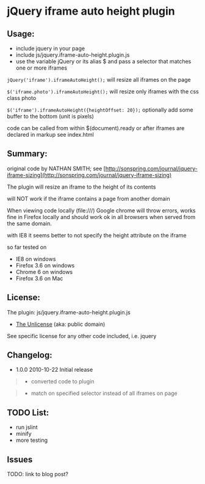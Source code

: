 #  jQuery iframe auto height plugin

## Usage:

* include jquery in your page
* include js/jquery.iframe-auto-height.plugin.js
* use the variable jQuery or its alias $ and pass a selector that matches one or more iframes

`jQuery('iframe').iframeAutoHeight();` will resize all iframes on the page

`$('iframe.photo').iframeAutoHeight();` will resize only iframes with the css class photo

`$('iframe').iframeAutoHeight({heightOffset: 20});` optionally add some buffer to the bottom (unit is pixels) 

code can be called from within $(document).ready or after iframes are declared in markup
see index.html

## Summary:

original code by NATHAN SMITH; see [http://sonspring.com/journal/jquery-iframe-sizing](http://sonspring.com/journal/jquery-iframe-sizing)

The plugin will resize an iframe to the height of its contents

will NOT work if the iframe contains a page from another domain

When viewing code locally (file:///) Google chrome will throw errors, 
works fine in Firefox locally and should work
ok in all browsers when served from the same domain. 

with IE8 it seems better to not specify the height attribute on the iframe

so far tested on 

* IE8 on windows
* Firefox 3.6 on windows
* Chrome 6 on windows
* Firefox 3.6 on Mac


## License:

The plugin: js/jquery.iframe-auto-height.plugin.js

* [The Unlicense](http://unlicense.org) (aka: public domain) 

See specific license for any other code included, i.e. jquery 


## Changelog:

* 1.0.0   2010-10-22  Initial release

> * converted code to plugin

> * match on specified selector instead of all iframes on page


## TODO List:

* run jslint
* minify
* more testing


## Issues 

TODO: link to blog post?

